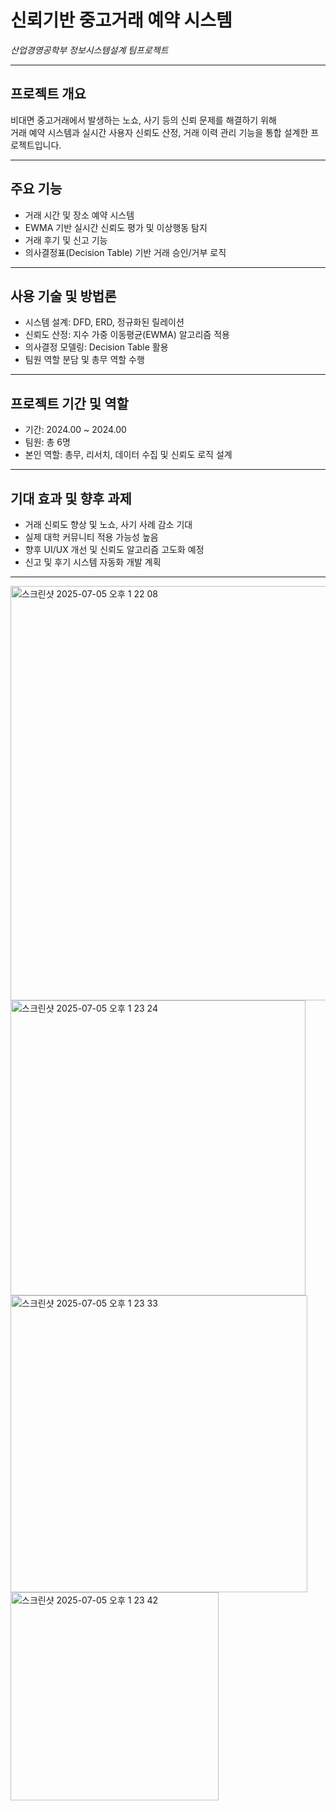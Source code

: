 
# 신뢰기반 중고거래 예약 시스템  
_산업경영공학부 정보시스템설계 팀프로젝트_

---

## 프로젝트 개요  
비대면 중고거래에서 발생하는 노쇼, 사기 등의 신뢰 문제를 해결하기 위해  
거래 예약 시스템과 실시간 사용자 신뢰도 산정, 거래 이력 관리 기능을 통합 설계한 프로젝트입니다.

---

## 주요 기능  
- 거래 시간 및 장소 예약 시스템  
- EWMA 기반 실시간 신뢰도 평가 및 이상행동 탐지  
- 거래 후기 및 신고 기능  
- 의사결정표(Decision Table) 기반 거래 승인/거부 로직  

---

## 사용 기술 및 방법론  
- 시스템 설계: DFD, ERD, 정규화된 릴레이션  
- 신뢰도 산정: 지수 가중 이동평균(EWMA) 알고리즘 적용  
- 의사결정 모델링: Decision Table 활용  
- 팀원 역할 분담 및 총무 역할 수행  

---

## 프로젝트 기간 및 역할  
- 기간: 2024.00 ~ 2024.00  
- 팀원: 총 6명  
- 본인 역할: 총무, 리서치, 데이터 수집 및 신뢰도 로직 설계  

---

## 기대 효과 및 향후 과제  
- 거래 신뢰도 향상 및 노쇼, 사기 사례 감소 기대  
- 실제 대학 커뮤니티 적용 가능성 높음  
- 향후 UI/UX 개선 및 신뢰도 알고리즘 고도화 예정  
- 신고 및 후기 시스템 자동화 개발 계획  

---



<img width="663" alt="스크린샷 2025-07-05 오후 1 22 08" src="https://github.com/user-attachments/assets/303f7373-cd40-4f87-938d-f072f9e7407d" />


<img width="472" alt="스크린샷 2025-07-05 오후 1 23 24" src="https://github.com/user-attachments/assets/6b97960e-b72c-491a-8cc1-867b72196e3d" />
<img width="475" alt="스크린샷 2025-07-05 오후 1 23 33" src="https://github.com/user-attachments/assets/3ec7a3cd-0af5-4fc9-a935-4f77907e0b45" />
<img width="333" alt="스크린샷 2025-07-05 오후 1 23 42" src="https://github.com/user-attachments/assets/b2232876-26dc-4e5b-a340-0bb478c7889d" />

